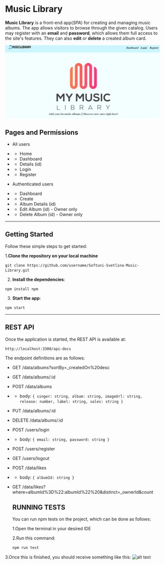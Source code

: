 # Music Library
**Music Library** is a front-end app(*SPA*) for creating and managing music albums. The app allows visitors to browse through the given catalog. Users may 
register with an **email** and **password**, which allows them full access to the site's features. They can also **edit** or **delete** a created album card.

![alt text](image-1.png)

## Pages and Permissions

- All users
- - Home
- - Dashboard
- - Details (id)
- - Login
- - Register


- Authenticated users
- - Dashboard
- - Create
- - Album Details (id)
- - Edit Album (id) - Owner only
- - Delete Album (id) - Owner only

---

## Getting Started

Follow these simple steps to get started:

1.**Clone the repository on your local machine**

```
git clone https://github.com/username/Softuni-Svetlina-Music-Library.git
```

2. **Install the dependencies**:

```
npm install npm
```

3. **Start the app**:

```
npm start
```

   ---
## REST API

Once the application is started, the REST API is available at:
```
http://localhost:3300/api-docs
```

The endpoint definitions are as follows:
- GET /data/albums?sortBy=_createdOn%20desc
- GET /data/albums/:id
- POST /data/albums 
-  - body: ```{ singer: string, album: string, imageUrl: string, release: number, label: string, sales: string }```
- PUT /data/albums/:id
- DELETE /data/albums/:id
- POST /users/login 
- - body: ```{ email: string, password: string }```
- POST /users/register
- GET /users/logout
- POST /data/likes 
- - body: ```{ albumId: string }```
- GET /data/likes?where=albumId%3D%22:albumId%22%20&distinct=_ownerId&count

  ## RUNNING TESTS
  You can run npm tests on the project, which can be done as follows:
  
  1.Open the terminal in your desired IDE
  
  2.Run this command:
  ```sh
  npm run test

3.Once this is finished, you should receive something like this:
![alt text](image.png)
